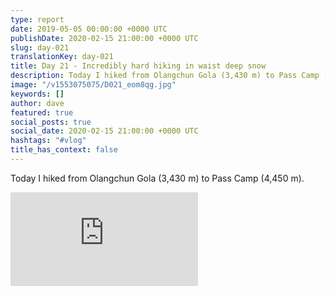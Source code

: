 ```yaml
---
type: report
date: 2019-05-05 00:00:00 +0000 UTC
publishDate: 2020-02-15 21:00:00 +0000 UTC
slug: day-021
translationKey: day-021
title: Day 21 - Incredibly hard hiking in waist deep snow
description: Today I hiked from Olangchun Gola (3,430 m) to Pass Camp (4,450 m).
image: "/v1553075075/D021_eom8qg.jpg"
keywords: []
author: dave
featured: true
social_posts: true
social_date: 2020-02-15 21:00:00 +0000 UTC
hashtags: "#vlog"
title_has_context: false
---
```


Today I hiked from Olangchun Gola (3,430 m) to Pass Camp (4,450 m).

<iframe class="youtube75" src="https://www.youtube.com/embed/q0fgLOMZUXY" frameborder="0" allow="accelerometer; autoplay; encrypted-media; gyroscope; picture-in-picture" allowfullscreen></iframe>

